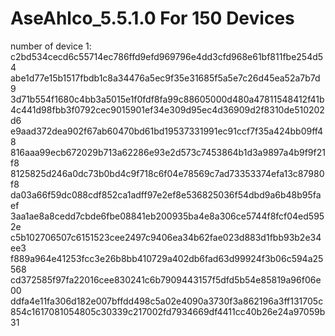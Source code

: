 # AseAhlco_5.5.1.0 For 150 Devices
number of device 1:
c2bd534cecd6c55714ec786ffd9efd969796e4dd3cfd968e61bf811fbe254d54
abe1d77e15b1517fbdb1c8a34476a5ec9f35e31685f5a5e7c26d45ea52a7b7d9
3d71b554f1680c4bb3a5015e1f0fdf8fa99c88605000d480a47811548412f41b
4c441d98fbb3f0792cec9015901ef34e309d95ec4d36909d2f8310de510202d6
e9aad372dea902f67ab60470bd61bd19537331991ec91ccf7f35a424bb09ff48
816aaa99ecb672029b713a62286e93e2d573c7453864b1d3a9897a4b9f9f21f8
8125825d246a0dc73b0bd4c9f718c6f04e78569c7ad73353374efa13c87980f8
da03a66f59dc088cdf852ca1adff97e2ef8e536825036f54dbd9a6b48b95faef
3aa1ae8a8cedd7cbde6fbe08841eb200935ba4e8a306ce5744f8fcf04ed5952e
c5b102706507c6151523cee2497c9406ea34b62fae023d883d1fbb93b2e34ee3
f889a964e41253fcc3e26b8bb410729a402db6fad63d99924f3b06c594a25568
cd372585f97fa22016cee830241c6b7909443157f5dfd5b54e85819a96f06e00
ddfa4e11fa306d182e007bffdd498c5a02e4090a3730f3a862196a3ff131705c
854c1617081054805c30339c217002fd7934669df4411cc40b26e24a97059b31

